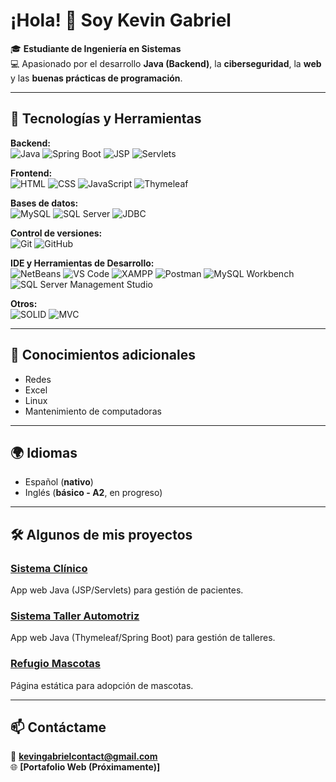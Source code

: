 # ¡Hola! 👋 Soy Kevin Gabriel

🎓 **Estudiante de Ingeniería en Sistemas**  
💻 Apasionado por el desarrollo **Java (Backend)**, la **ciberseguridad**, la **web** y las **buenas prácticas de programación**.

---

## 🚀 Tecnologías y Herramientas

**Backend:**  
![Java](https://img.shields.io/badge/Java-ED8B00?style=for-the-badge&logo=openjdk&logoColor=white)
![Spring Boot](https://img.shields.io/badge/SpringBoot-6DB33F?style=for-the-badge&logo=springboot&logoColor=white)
![JSP](https://img.shields.io/badge/JSP-007396?style=for-the-badge&logo=java&logoColor=white)
![Servlets](https://img.shields.io/badge/Servlets-007396?style=for-the-badge&logo=java&logoColor=white)

**Frontend:**  
![HTML](https://img.shields.io/badge/HTML5-E34F26?style=for-the-badge&logo=html5&logoColor=white)
![CSS](https://img.shields.io/badge/CSS3-1572B6?style=for-the-badge&logo=css3&logoColor=white)
![JavaScript](https://img.shields.io/badge/JavaScript-F7DF1E?style=for-the-badge&logo=javascript&logoColor=black)
![Thymeleaf](https://img.shields.io/badge/Thymeleaf-005F0F?style=for-the-badge&logo=thymeleaf&logoColor=white)

**Bases de datos:**  
![MySQL](https://img.shields.io/badge/MySQL-005C84?style=for-the-badge&logo=mysql&logoColor=white)
![SQL Server](https://img.shields.io/badge/SQL%20Server-CC2927?style=for-the-badge&logo=microsoftsqlserver&logoColor=white)
![JDBC](https://img.shields.io/badge/JDBC-000000?style=for-the-badge&logo=java&logoColor=white)

**Control de versiones:**  
![Git](https://img.shields.io/badge/Git-F05032?style=for-the-badge&logo=git&logoColor=white)
![GitHub](https://img.shields.io/badge/GitHub-100000?style=for-the-badge&logo=github&logoColor=white)

**IDE y Herramientas de Desarrollo:**  
![NetBeans](https://img.shields.io/badge/NetBeans-1B6AC6?style=for-the-badge&logo=apachenetbeanside&logoColor=white)
![VS Code](https://img.shields.io/badge/VS%20Code-0078d7?style=for-the-badge&logo=visual-studio-code&logoColor=white)
![XAMPP](https://img.shields.io/badge/XAMPP-F37623?style=for-the-badge&logo=xampp&logoColor=white)
![Postman](https://img.shields.io/badge/Postman-FF6C37?style=for-the-badge&logo=postman&logoColor=white)
![MySQL Workbench](https://img.shields.io/badge/MySQLWorkbench-4479A1?style=for-the-badge&logo=mysql&logoColor=white)
![SQL Server Management Studio](https://img.shields.io/badge/SSMS-CC2927?style=for-the-badge&logo=microsoftsqlserver&logoColor=white)

**Otros:**  
![SOLID](https://img.shields.io/badge/Principios%20SOLID-000000?style=for-the-badge)
![MVC](https://img.shields.io/badge/MVC%20Pattern-008080?style=for-the-badge)

---

## 📌 Conocimientos adicionales
- Redes  
- Excel  
- Linux  
- Mantenimiento de computadoras

---

## 🌍 Idiomas
- Español (**nativo**)  
- Inglés (**básico - A2**, en progreso)

---

## 🛠 Algunos de mis proyectos

### [Sistema Clínico](https://github.com/KevDev123/sistema-clinico)
App web Java (JSP/Servlets) para gestión de pacientes.

### [Sistema Taller Automotriz](https://github.com/KevDev123/taller-automotriz)
App web Java (Thymeleaf/Spring Boot) para gestión de talleres.

### [Refugio Mascotas](https://github.com/KevDev123/refugio-mascotas)
Página estática para adopción de mascotas.

---

## 📫 Contáctame
📧 **kevingabrielcontact@gmail.com**  
🌐 **[Portafolio Web (Próximamente)]**  
